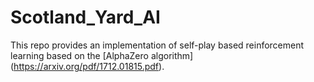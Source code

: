 # Scotland_Yard_AI

This repo provides an implementation of self-play based reinforcement learning based on the [AlphaZero algorithm]
(https://arxiv.org/pdf/1712.01815.pdf).   